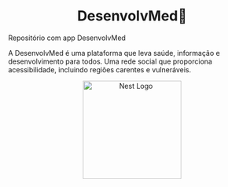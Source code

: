  <h1 align="center">
  DesenvolvMed🚀
</h1>
Repositório com app DesenvolvMed

A DesenvolvMed é uma plataforma que leva saúde, informação e desenvolvimento para todos. Uma rede social que proporciona acessibilidade, incluindo regiões carentes e vulneráveis.

<p align="center">
  <a href="https://media.discordapp.net/attachments/1010252851378913290/1024752819384893460/desenvolvmedlogov2.png?width=364&height=364" target="blank"><img src="https://nestjs.com/img/logo-small.svg" width="200" alt="Nest Logo" /></a>
</p>
